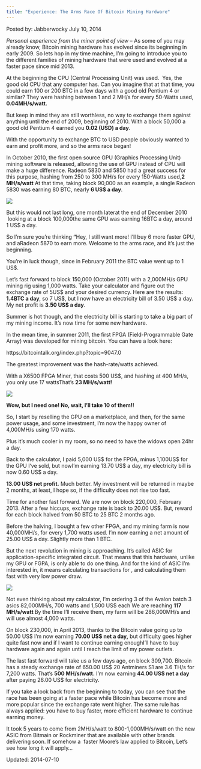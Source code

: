 ```yaml
---
title: "Experience: The Arms Race Of Bitcoin Mining Hardware"
---
```



Posted by: Jabberwocky
<span>July 10, 2014</span>

<p><em>Personal experience from the miner point of view</em> &#8211; As some of you may already know, Bitcoin mining hardware has evolved since its beginning in early 2009. So lets hop in my time machine, I’m going to introduce you to the different families of mining hardware that were used and evolved at a faster pace since mid 2013.</p>
<p>At the beginning the CPU (Central Processing Unit) was used.  Yes, the good old CPU that any computer has. Can you imagine that at that time, you could earn 100 or 200 BTC in a few days with a good old Pentium 4 or similar? They were hashing between 1 and 2 MH/s for every 50-Watts used, <b>0.04MH/s/watt.</b></p>
<p>But keep in mind they are still worthless, no way to exchange them against anything until the end of 2009, beginning of 2010. With a block 50,000 a good old Pentium 4 earned you <b>0.02 (USD)</b><b> a day</b>.</p>
<p>With the opportunity to exchange BTC to USD people obviously wanted to earn and profit more, and so the arms race began!</p>
<p>In October 2010, the first open source GPU (Graphics Processing Unit) mining software is released, allowing the use of GPU instead of CPU will make a huge difference. Radeon 5830 and 5850 had a great success for this purpose, hashing from 250 to 300 MH/s for every 150-Watts used,<b>2 MH/s/watt</b> At that time, taking block 90,000 as an example, a single Radeon 5830 was earning 80 BTC, nearly <b>6</b><b> US</b><b>$ a day</b>.</p>
<img src="https://G-I-R.github.io/deepdotweb/imgs/2014/07/AMD-ATI-Radeon-HD-5850-pic-big1.jpg" />

<p>But this would not last long, one month laterat the end of December 2010  looking at a block 100,000the same GPU was earning 16BTC a day, around 1 US$ a day.</p>
<p>So I’m sure you’re thinking<b> “</b>Hey, I still want more! I’ll buy 6 more faster GPU, and aRadeon 5870 to earn more. Welcome to the arms race, and it’s just the beginning.</p>
<p>You’re in luck though, since in February 2011 the BTC value went up to 1 US$.</p>
<p>Let’s fast forward to block 150,000 (October 2011) with a 2,000MH/s GPU mining rig using 1,000 watts. Take your calculator and figure out the exchange rate of 5US$ and your desired currency. Here are the results: <b>1.4</b><b>BTC a day</b>, so 7 US$, but I now have an electricity bill of 3.50 US$ a day. My net profit is <b>3.</b><b>50 US</b><b>$ a day</b>.</p>
<p>Summer is hot though, and the electricity bill is starting to take a big part of my mining income. It’s now time for some new hardware.</p>
<p>In the mean time, in summer 2011, the first FPGA (Field-Programmable Gate Array) was developed for mining bitcoin. You can have a look here:</p>
<p>https://bitcointalk.org/index.php?topic=9047.0</p>
<p>The greatest improvement was the hash-rate/watts achieved.</p>
<p>With a X6500 FPGA Miner, that costs 500 US$, and hashing at 400 MH/s, you only use 17 wattsThat’s <b>23 MH/s/watt!</b></p>
<img src="https://G-I-R.github.io/deepdotweb/imgs/2014/07/x6500_rev3_angle_a.thumb1_.jpg" />

<p><b>Wow, but I need one! No, wait, I’ll take 10 of them!!</b></p>
<p>So, I start by reselling the GPU on a marketplace, and then, for the same power usage, and some investment, I’m now the happy owner of 4,000MH/s using 170 watts.</p>
<p>Plus it’s much cooler in my room, so no need to have the widows open 24hr a day.</p>
<p>Back to the calculator, I paid 5,000 US$ for the FPGA, minus 1,100US$ for the GPU I‘ve sold, but nowI’m earning 13.70 US$ a day, my electricity bill is now 0.60 US$ a day.</p>
<p><b>13</b><b>.00 US</b><b>$ net profit.</b> Much better. My investment will be returned in maybe 2 months, at least, I hope so, if the difficulty does not rise too fast.</p>
<p>Time for another fast forward. We are now on block 220,000, February 2013. After a few hiccups, exchange rate is back to 20.00 US$. But, reward for each block halved from 50 BTC to 25 BTC 2 months ago.</p>
<p>Before the halving, I bought a few other FPGA, and my mining farm is now 40,000MH/s, for every 1,700 watts used. I’m now earning a net amount of 25.00 US$ a day. Slightly more than 1 BTC.</p>
<p>But the next revolution in mining is approaching. It’s called ASIC for application-specific integrated circuit. That means that this hardware, unlike my GPU or FGPA, is only able to do one thing. And for the kind of ASIC I’m interested in, it means calculating transactions for , and calculating them fast with very low power draw.</p>
<img src="https://G-I-R.github.io/deepdotweb/imgs/2014/07/003201401071629042468e3298pa06381.jpg" />

<p>Not even thinking about my calculator, I’m ordering 3 of the Avalon batch 3 asics 82,000MH/s, 700 watts and 1,500 US$ each We are reaching <b>117 MH/s/watt </b>By the time I’ll receive them, my farm will be 286,000MH/s and will use almost 4,000 watts.</p>
<p>On block 230,000, in April 2013, thanks to the Bitcoin value going up to 50.00 US$ I’m now earning <b>70</b><b>.00 US</b><b>$ net a day,</b> but difficulty goes higher quite fast now and if I want to continue earning enoughI’ll have to buy hardware again and again until I reach the limit of my power outlets.</p>
<p>The last fast forward will take us a few days ago, on block 309,700. Bitcoin has a steady exchange rate of 650.00 US$ 20 Antminers S1 are 3.6 TH/s for 7,200 watts. That’s <b>500 MH/s/watt.</b> I’m now earning <b>44</b><b>.00 US</b><b>$ net a day</b> after paying 26.00 US$ for electricity.</p>
<p>If you take a look back from the beginning to today, you can see that the race has been going at a faster pace while Bitcoin has become more and more popular since the exchange rate went higher. The same rule has always applied: you have to buy faster, more efficient hardware to continue earning money.</p>
<p>It took 5 years to come from 2MH/s/watt to 800-1,000MH/s/watt on the new ASIC from Bitmain or Rockminer that are available with other brands delivering soon. If somehow a  faster Moore’s law applied to Bitcoin, Let’s see how long it will apply&#8230;</p>

Updated: 2014-07-10
